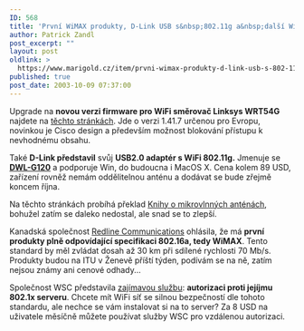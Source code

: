 ```yaml
---
ID: 568
title: 'První WiMAX produkty, D-Link USB s&nbsp;802.11g a&nbsp;další WiFi drobky'
author: Patrick Zandl
post_excerpt: ""
layout: post
oldlink: >
  https://www.marigold.cz/item/prvni-wimax-produkty-d-link-usb-s-802-11g-a-dalsi-wifi-drobky
published: true
post_date: 2003-10-09 07:37:00
---
```

<p>
Upgrade na <STRONG>novou verzi firmware pro WiFi směrovač Linksys WRT54G</STRONG> najdete na <A href="http://www.tweakers.net/meuktracker/4748" target=_blank>těchto stránkách</A>. Jde o verzi 1.41.7 určenou pro Evropu, novinkou je Cisco design a především možnost blokování přístupu k nevhodnému obsahu. </p>

<p>
Také <STRONG>D-Link představil</STRONG> svůj <STRONG>USB2.0 adaptér s WiFi 802.11g.</STRONG> Jmenuje se <A href="http://www.dlink.com/products/?pid=268" target=_offsite><B>DWL-G120</B></A>&#160;a podporuje Win, do budoucna i MacOS X. Cena kolem 89 USD, zařízení rovněž nemám oddělitelnou anténu a dodávat se bude zřejmě koncem října.</p>

<p>
Na těchto stránkách probíhá překlad <A href="http://bz.wz.cz/mab/">Knihy o mikrovlnných anténách</A>, bohužel zatím se daleko nedostal, ale snad se to zlepší.</p>

<p>
Kanadská společnost <A href="http://www.redlinecommunications.com/">Redline Communications</A>&#160;ohlásila, že má <STRONG>první produkty plně odpovídající specifikaci 802.16a, tedy WiMAX</STRONG>. Tento standard by měl zvládat dosah až 30 km při sdílené rychlosti 70 Mb/s. Produkty budou na ITU v Ženevě příští týden, podívám se na ně, zatím nejsou známy ani cenové odhady...</p>

<p>
Společnost WSC představila <A href="http://www.wirelesssecuritycorp.com/wsc/public/index.jsp" target=_blank>zajímavou službu</A>: <STRONG>autorizaci proti jejíjmu 802.1x serveru</STRONG>. Chcete mít WiFi síť se silnou bezpečností dle tohoto standardu, ale nechce se vám instalovat si na to server? Za 8 USD na uživatele měsíčně můžete používat služby WSC pro vzdálenou autorizaci.</p>
